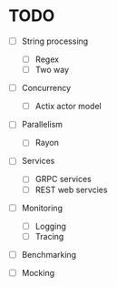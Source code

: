 # TODO

- [ ] String processing
	- [ ] Regex
	- [ ] Two way
- [ ] Concurrency
	- [ ] Actix actor model
- [ ] Parallelism
	- [ ] Rayon
- [ ] Services
	- [ ] GRPC services
	- [ ] REST web servcies
- [ ] Monitoring
	- [ ] Logging
	- [ ] Tracing
- [ ] Benchmarking	
- [ ] Mocking	

